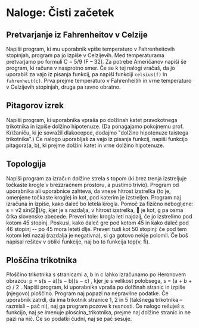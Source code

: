 # Naloge: Čisti začetek
## Pretvarjanje iz Fahrenheitov v Celzije
Napiši program, ki mu uporabnik vpiše temperaturo v Fahrenheitovih stopinjah, program pa
jo izpiše v Celzijevih. Med temperaturama pretvarjamo po formuli C = 5/9 (F – 32). Za potrebe
Američanov napiši še program, ki računa v nasprotno smer.
Če se k tej nalogi vračaš, da jo uporabiš za vajo iz pisanja funkcij, pa napiši funkciji `celsius(f)`
in `fahrenheit(c)`. Prva prejme temperaturo v Fahrenheitih in vrne temperaturo v Celzijevih
stopinjah, druga pa ravno obratno.
## Pitagorov izrek
Napiši program, ki uporabnika vpraša po dolžinah katet pravokotnega trikotnika in izpiše
dolžino hipotenuze. (Da ponagajamo pokojnemu prof. Križaniču, ki je sovražil dlakocepce,
dodajmo "dolžino hipotenuze taistega trikotnika".)
Če nalogo uporabljaš za vajo iz pisanja funkcij, napiši funkcijo pitagora(a, b), ki prejme
dolžini katet in vrne dolžino hipotenuze.
## Topologija
Napiši program za izračun dolžine strela s topom (ki brez trenja izstreljuje točkaste krogle v
brezzračnem prostoru, a pustimo trivio). Program od uporabnika ali uporabnice zahteva, da
vnese hitrost izstrelka (to je, omenjene točkaste krogle) in kot, pod katerim je izstreljen.
Program naj izračuna in izpiše, kako daleč bo letela krogla.
Pomoč za fizično nebogljene: s = v2 sin(2)/g, kjer je s razdalja, v hitrost izstrelka,  je kot, g pa
osma črka slovenske abecede.
Preveri tole: krogla leti najdalj, če jo izstrelimo pod kotom 45 stopinj. Poskusi, kako daleč gre
pod kotom 45 in kako daleč pod 46 stopinj -- po 45 mora leteti dlje. Preveri tudi kot 50 stopinj:
če pod tem kotom leti nazaj (razdalja je negativna), si ga gotovo nekje polomil.
Če boš napisal rešitev v obliki funkcije, naj bo to funkcija top(v, fi).
## Ploščina trikotnika
Ploščino trikotnika s stranicami a, b in c lahko izračunamo po Heronovem obrazcu:
p = s(s − a)(s − b)(s − c) , kjer je s velikost polobsega, s = (a + b + c) / 2 . Napiši program,
ki uporabnika vpraša po dolžinah stranic in izpiše (njegovo) ploščino.
Program naj popazi na nepravilne podatke. Če uporabnik zatrdi, da ima trikotnik stranice 1, 2
in 5 (takšnega trikotnika – razmisli – pač ni), naj ga program pozove k resnosti.
Če nalogo rešuješ s funkcijo, naj se imenuje ploscina_trikotnika, prejme naj dolžine stranic
in ne pazi na nič. Če so podatki čudni, naj se pač sesuje.